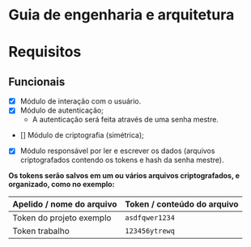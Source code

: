 
# Guia de engenharia e arquitetura 

# Requisitos

## Funcionais

- [X] Módulo de interação com o usuário.
- [x] Módulo de autenticação; 
    * A autenticação será feita através de uma senha mestre.
- [] Módulo de criptografia (simétrica);
- [X] Módulo responsável por ler e escrever os dados (arquivos criptografados contendo os tokens e hash da senha mestre).


**Os tokens serão salvos em um ou vários arquivos criptografados, e organizado, como no exemplo:**

|Apelido / nome do arquivo |Token / conteúdo do arquivo|
|---|---|
|Token do projeto exemplo| `asdfqwer1234`
|Token trabalho| `123456ytrewq`
